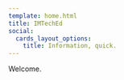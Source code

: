 ```yaml
---
template: home.html
title: IMTechEd
social:
  cards_layout_options:
    title: Information, quick.
---
```


Welcome.
